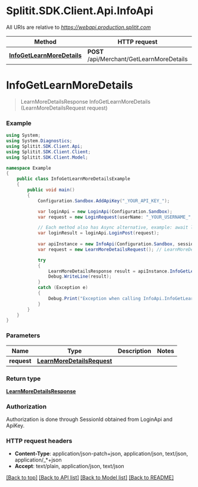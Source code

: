 # Splitit.SDK.Client.Api.InfoApi

All URIs are relative to *https://webapi.production.splitit.com*

Method | HTTP request | Description
------------- | ------------- | -------------
[**InfoGetLearnMoreDetails**](InfoApi.md#infogetlearnmoredetails) | **POST** /api/Merchant/GetLearnMoreDetails | 


<a name="infogetlearnmoredetails"></a>
# **InfoGetLearnMoreDetails**
> LearnMoreDetailsResponse InfoGetLearnMoreDetails (LearnMoreDetailsRequest request)



### Example
```csharp
using System;
using System.Diagnostics;
using Splitit.SDK.Client.Api;
using Splitit.SDK.Client.Client;
using Splitit.SDK.Client.Model;

namespace Example
{
    public class InfoGetLearnMoreDetailsExample
    {
        public void main()
        {
            Configuration.Sandbox.AddApiKey("_YOUR_API_KEY_");

            var loginApi = new LoginApi(Configuration.Sandbox);
            var request = new LoginRequest(userName: "_YOUR_USERNAME_", password: "_YOUR_PASSWORD_");

            // Each method also has Async alternative, example: await loginApi.LoginPostAsync(...)
            var loginResult = loginApi.LoginPost(request);
            
            var apiInstance = new InfoApi(Configuration.Sandbox, sessionId: loginResult.SessionId);
            var request = new LearnMoreDetailsRequest(); // LearnMoreDetailsRequest | 

            try
            {
                LearnMoreDetailsResponse result = apiInstance.InfoGetLearnMoreDetails(request);
                Debug.WriteLine(result);
            }
            catch (Exception e)
            {
                Debug.Print("Exception when calling InfoApi.InfoGetLearnMoreDetails: " + e.Message );
            }
        }
    }
}
```

### Parameters

Name | Type | Description  | Notes
------------- | ------------- | ------------- | -------------
 **request** | [**LearnMoreDetailsRequest**](LearnMoreDetailsRequest.md)|  | 

### Return type

[**LearnMoreDetailsResponse**](LearnMoreDetailsResponse.md)

### Authorization

Authorization is done through SessionId obtained from LoginApi and ApiKey.

### HTTP request headers

 - **Content-Type**: application/json-patch+json, application/json, text/json, application/_*+json
 - **Accept**: text/plain, application/json, text/json

[[Back to top]](#) [[Back to API list]](../README.md#documentation-for-api-endpoints) [[Back to Model list]](../README.md#documentation-for-models) [[Back to README]](../README.md)

